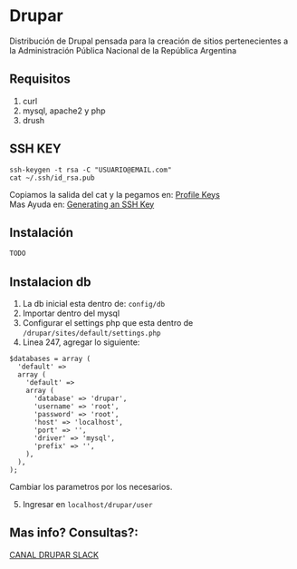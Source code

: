 # Drupar
Distribución de Drupal pensada para la creación de sitios pertenecientes a la Administración Pública Nacional de la República Argentina


## Requisitos
1. curl
2. mysql, apache2 y php
3. drush

## SSH KEY

```
ssh-keygen -t rsa -C "USUARIO@EMAIL.com"
cat ~/.ssh/id_rsa.pub
```

Copiamos la salida del cat y la pegamos en: [Profile Keys](https://github.com/settings/keys)  
Mas Ayuda en: [Generating an SSH Key](https://help.github.com/articles/generating-an-ssh-key/)


## Instalación

```html
TODO
```

## Instalacion db

1. La db inicial esta dentro de: `config/db`
2. Importar dentro del mysql
3. Configurar el settings php que esta dentro de `/drupar/sites/default/settings.php`
4. Linea 247, agregar lo siguiente:

```
$databases = array (
  'default' =>
  array (
    'default' =>
    array (
      'database' => 'drupar',
      'username' => 'root',
      'password' => 'root',
      'host' => 'localhost',
      'port' => '',
      'driver' => 'mysql',
      'prefix' => '',
    ),
  ),
);
```
Cambiar los parametros por los necesarios.

5. Ingresar en `localhost/drupar/user`


## Mas info? Consultas?:

[CANAL DRUPAR SLACK](https://drupar.slack.com/)
